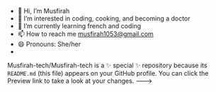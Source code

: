 - 👋 Hi, I’m Musfirah
- 👀 I’m interested in coding, cooking, and becoming a doctor
- 🌱 I’m currently learning french and coding
- 📫 How to reach me musfirah1053@gmail.com
- 😄 Pronouns: She/her
- 
Musfirah-tech/Musfirah-tech is a ✨ special ✨ repository because its `README.md` (this file) appears on your GitHub profile.
You can click the Preview link to take a look at your changes.
--->
